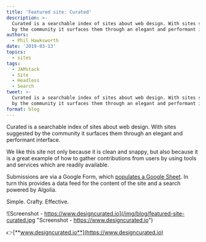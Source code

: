 ```yaml
---
title: 'Featured site: Curated'
description: >-
  Curated is a searchable index of sites about web design. With sites suggested
  by the community it surfaces them through an elegant and performant interface.
authors:
  - Phil Hawksworth
date: '2019-03-13'
topics:
  - sites
tags:
  - JAMstack
  - Site
  - Headless
  - Search
tweet: >-
  Curated is a searchable index of sites about web design. With sites suggested
  by the community it surfaces them through an elegant and performant interface.
format: blog
---
```

Curated is a searchable index of sites about web design. With sites suggested by the community it surfaces them through an elegant and performant interface.

We like this site not only because it is clean and snappy, but also because it is a great example of how to gather contributions from users by using tools and services which are readily available.

Submissions are via a Google Form, which [populates a Google Sheet](https://twitter.com/AntoinePlu/status/1105787060194033665). In turn this provides a data feed for the content of the site and a search powered by Algolia.

Simple. Crafty. Effective.

![Screenshot - https://www.designcurated.io](/img/blog/featured-site-curated.jpg "Screenshot - https://www.designcurated.io")

👉[**www.designcurated.io**](https://www.designcurated.io)
